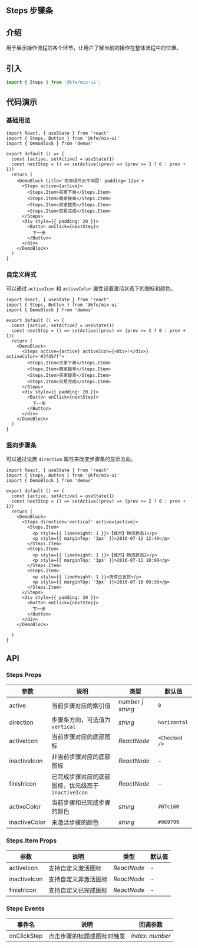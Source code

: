 ## Steps 步骤条

## 介绍

用于展示操作流程的各个环节，让用户了解当前的操作在整体流程中的位置。

## 引入

```js
import { Steps } from '@kfe/mix-ui';
```

## 代码演示

### 基础用法

```tsx
import React, { useState } from 'react'
import { Steps, Button } from '@kfe/mix-ui'
import { DemoBlock } from 'demos'

export default () => {
  const [active, setActive] = useState(1)
  const nextStep = () => setActive((prev) => (prev >= 3 ? 0 : prev + 1))
  return (
    <DemoBlock title='相邻组件水平间距' padding='12px'>
      <Steps active={active}>
        <Steps.Item>买家下单</Steps.Item>
        <Steps.Item>商家接单</Steps.Item>
        <Steps.Item>买家提货</Steps.Item>
        <Steps.Item>交易完成</Steps.Item>
      </Steps>
      <div style={{ padding: 20 }}>
        <Button onClick={nextStep}>
          下一步
        </Button>
      </div>
    </DemoBlock>
  )
}
```

### 自定义样式

可以通过 `activeIcon` 和 `activeColor` 属性设置激活状态下的图标和颜色。

```tsx
import React, { useState } from 'react'
import { Steps, Button } from '@kfe/mix-ui'
import { DemoBlock } from 'demos'

export default () => {
  const [active, setActive] = useState(1)
  const nextStep = () => setActive((prev) => (prev >= 3 ? 0 : prev + 1))
  return (
    <DemoBlock>
      <Steps active={active} activeIcon={<div>!</div>} activeColor='#3f45ff'>
        <Steps.Item>买家下单</Steps.Item>
        <Steps.Item>商家接单</Steps.Item>
        <Steps.Item>买家提货</Steps.Item>
        <Steps.Item>交易完成</Steps.Item>
      </Steps>
      <div style={{ padding: 20 }}>
        <Button onClick={nextStep}>
          下一步
        </Button>
      </div>
    </DemoBlock>
  )
}
```

### 竖向步骤条

可以通过设置 `direction` 属性来改变步骤条的显示方向。

```tsx
import React, { useState } from 'react'
import { Steps, Button } from '@kfe/mix-ui'
import { DemoBlock } from 'demos'

export default () => {
  const [active, setActive] = useState(1)
  const nextStep = () => setActive((prev) => (prev >= 2 ? 0 : prev + 1))
  return (
    <DemoBlock>
      <Steps direction='vertical' active={active}>
        <Steps.Item>
          <p style={{ lineHeight: 1 }}>【城市】物流状态1</p>
          <p style={{ marginTop: '3px' }}>2016-07-12 12:40</p>
        </Steps.Item>
        <Steps.Item>
          <p style={{ lineHeight: 1 }}>【城市】物流状态2</p>
          <p style={{ marginTop: '3px' }}>2016-07-11 10:00</p>
        </Steps.Item>
        <Steps.Item>
          <p style={{ lineHeight: 1 }}>快件已发货</p>
          <p style={{ marginTop: '3px' }}>2016-07-10 09:30</p>
        </Steps.Item>
      </Steps>
      <div style={{ padding: 20 }}>
        <Button onClick={nextStep}>
          下一步
        </Button>
      </div>
    </DemoBlock>

  )
}
```

## API

### Steps Props

| 参数 | 说明 | 类型 | 默认值 |
| --- | --- | --- | --- |
| active | 当前步骤对应的索引值 | _number \| string_ | `0` |
| direction | 步骤条方向，可选值为 `vertical` | _string_ | `horizontal` |
| activeIcon | 当前步骤对应的底部图标 | _ReactNode_ | `<Checked />` |
| inactiveIcon | 非当前步骤对应的底部图标 | _ReactNode_ | - |
| finishIcon | 已完成步骤对应的底部图标，优先级高于 `inactiveIcon` | _ReactNode_ | - |
| activeColor | 当前步骤和已完成步骤的颜色 | _string_ | `#07c160` |
| inactiveColor | 未激活步骤的颜色 | _string_ | `#969799` |

### Steps.Item Props

| 参数         | 说明                 | 类型        | 默认值 |
| ------------ | -------------------- | ----------- | ------ |
| activeIcon   | 支持自定义激活图标   | _ReactNode_ | -      |
| inactiveIcon | 支持自定义非激活图标 | _ReactNode_ | -      |
| finishIcon   | 支持自定义已完成图标 | _ReactNode_ | -      |

### Steps Events

| 事件名      | 说明                       | 回调参数        |
| ----------- | -------------------------- | --------------- |
| onClickStep | 点击步骤的标题或图标时触发 | _index: number_ |